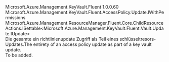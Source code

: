 <Type Name="IUpdate" FullName="Microsoft.Azure.Management.KeyVault.Fluent.AccessPolicy.Update.IUpdate">
  <TypeSignature Language="C#" Value="public interface IUpdate : Microsoft.Azure.Management.KeyVault.Fluent.AccessPolicy.Update.IWithPermissions, Microsoft.Azure.Management.ResourceManager.Fluent.Core.ChildResourceActions.ISettable&lt;Microsoft.Azure.Management.KeyVault.Fluent.Vault.Update.IUpdate&gt;" />
  <TypeSignature Language="ILAsm" Value=".class public interface auto ansi abstract IUpdate implements class Microsoft.Azure.Management.KeyVault.Fluent.AccessPolicy.Update.IWithPermissions, class Microsoft.Azure.Management.ResourceManager.Fluent.Core.ChildResourceActions.ISettable`1&lt;class Microsoft.Azure.Management.KeyVault.Fluent.Vault.Update.IUpdate&gt;" />
  <TypeSignature Language="DocId" Value="T:Microsoft.Azure.Management.KeyVault.Fluent.AccessPolicy.Update.IUpdate" />
  <TypeSignature Language="VB.NET" Value="Public Interface IUpdate&#xA;Implements ISettable(Of IUpdate), IWithPermissions" />
  <TypeSignature Language="F#" Value="type IUpdate = interface&#xA;    interface IWithPermissions&#xA;    interface ISettable&lt;IUpdate&gt;" />
  <AssemblyInfo>
    <AssemblyName>Microsoft.Azure.Management.KeyVault.Fluent</AssemblyName>
    <AssemblyVersion>1.0.0.60</AssemblyVersion>
  </AssemblyInfo>
  <Interfaces>
    <Interface>
      <InterfaceName>Microsoft.Azure.Management.KeyVault.Fluent.AccessPolicy.Update.IWithPermissions</InterfaceName>
    </Interface>
    <Interface>
      <InterfaceName>Microsoft.Azure.Management.ResourceManager.Fluent.Core.ChildResourceActions.ISettable&lt;Microsoft.Azure.Management.KeyVault.Fluent.Vault.Update.IUpdate&gt;</InterfaceName>
    </Interface>
  </Interfaces>
  <Docs>
    <summary>
            <span data-ttu-id="54c14-101">Die gesamte ein richtlinienupdate Zugriff als Teil eines schlüsseltresors-Updates.</span><span class="sxs-lookup"><span data-stu-id="54c14-101">The entirety of an access policy update as part of a key vault update.</span></span>
            </summary>
    <remarks>To be added.</remarks>
  </Docs>
  <Members />
</Type>